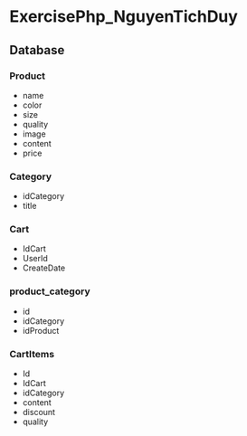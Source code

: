 # ExercisePhp_NguyenTichDuy
## Database

### Product
* name
* color
* size
* quality
* image
* content
* price
### Category
* idCategory
* title
### Cart
* IdCart
* UserId
* CreateDate
### product_category
* id
* idCategory
* idProduct
### CartItems
* Id
* IdCart
* idCategory
* content
* discount
* quality

